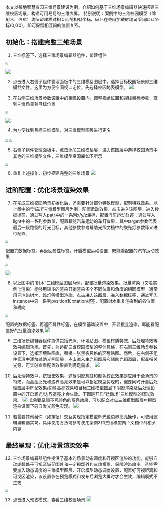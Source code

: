 本文以某地智慧校园三维场景建设为例，介绍如何基于三维场景编辑器快速搭建三维校园场景，构建可用易用的三维大屏。
特别说明：案例中的三维校园模型（除树木、汽车）均保留建模时相互间的相对坐标，因此在使用加载时均可采用默认坐标(0,0,0)，即可保留相互间的位置关系。

## 初始化：搭建完整三维场景
1. 三维标签下，选择三维场景编辑器组件，新建组件
<img src="https://qcloudimg.tencent-cloud.cn/raw/560a311281cf1f6e905115a748e2edc9.png"  style="zoom:50%;">

![](https://qcloudimg.tencent-cloud.cn/raw/4b766bc38d967b7bbe5556e555c79f80.png)

2. 点击进入右侧子组件管理面板中的三维模型图层中，选择目标校园场景的三维模型文件，这里为方便空间视口定位，先选择校园地表模型。
![](https://qcloudimg.tencent-cloud.cn/raw/ba084797a60de9e66b2c16758237d473.png)

3. 在右侧三维场景参数设置中的相机设置内，调整视点位置和视线目标参数，直到三维场景到目标位置

<img src="https://qcloudimg.tencent-cloud.cn/raw/a95e4447c59451b01009a459f1e35ca0.png"  style="zoom:50%;">

![](https://qcloudimg.tencent-cloud.cn/raw/e1946dfc355ee0532506dcf554708704.png)

4. 为方便找到目标三维模型，对三维模型图层进行更名

<img src="https://qcloudimg.tencent-cloud.cn/raw/6c72f392e28ee3a267d2175200dd8405.png"  style="zoom:50%;">

<img src="https://qcloudimg.tencent-cloud.cn/raw/9c438548dc2596adfb23ed290a38926b.png"  style="zoom:50%;">

5. 右侧子组件管理面板中，点击添加三维模型层，进入该图层中选择校园场景中其他的三维模型文件，三维模型资源库如下所示
<img src="https://qcloudimg.tencent-cloud.cn/raw/738ca8f10a101d6e4e23f3ae24ce73e4.png"  style="zoom:50%;">

6. 重复上述操作，初步搭建完整的三维场景
![](https://qcloudimg.tencent-cloud.cn/raw/8dd876fec8adf37d2d9c102830ecfd68.png)

## 进阶配置：优化场景渲染效果
7. 在完成三维校园场景初始化后，还需要针对部分特殊模型，配制特殊效果。以上图中的“汽车1”三维模型图层为例，配置运动效果。点击进入该图层，进入数据标签，通过写入path中的一系列x/y/z坐标，配置汽车运动轨迹；通过写入light中的一系列参数值，配置跟随汽车运动的车灯效果，其中target参数代表最后一段路径的灯光目标，其他参数参考辅助光照文档中的聚光灯参数释义进行配置。

<img src="https://qcloudimg.tencent-cloud.cn/raw/bf03d57130079cc0bfbacdba1d693af1.png"  style="zoom:50%;">

配置完数据标签，再返回属性标签，开启模型运动设置，既能看配置的汽车运动效果

<img src="https://qcloudimg.tencent-cloud.cn/raw/794e16fa29013076e9ea966a4ee58244.png"  style="zoom:50%;">

![](https://qcloudimg.tencent-cloud.cn/raw/7f5099b10e207ce4dc93b1c589058b91.gif)

8. 以上图中的“树木”三维模型图层为例，配置批量渲染效果。批量渲染（又名实例化渲染）能够用较少的渲染开销渲染多个不同位置和角度的相同模型，通常用于渲染树木、路灯等模型渲染。点击进入该图层，进入数据标签，通过写入instance中的一系列position和rotation标签，配置树木重复渲染到的各位置和朝向

<img src="https://qcloudimg.tencent-cloud.cn/raw/8a2f7c048e9f98d1e0548d63cb270a24.png"  style="zoom:50%;">

配置完数据标签，再返回属性标签，在模型基础设置中，开启批量渲染，即能看配置好的批量渲染效果
![](https://qcloudimg.tencent-cloud.cn/raw/b0b16663b6eb76c204e5df5c635ae9e5.png)

9. 三维场景编辑器组件提供包括光照、环境贴图、模型材质特效、后处理特效等效果编辑功能。首先，为适配三维校园模型的整体风格，在右侧三维场景参数设置下，选择环境贴图库，替换一张黑夜风格的环境贴图。然后，在右侧子组件管理中添加辅助光照图层，点击进入主光照图层和辅助光照图层，配置相关光源，可实时查看配置效果直到满足需求。
![](https://qcloudimg.tencent-cloud.cn/raw/4db871572f9042b5b6aae0ae55a5cdea.png)

10. 后处理特效中，抗锯齿效果、遮蔽阴影想过和颜色校正效果是应用于全场景的特效，而高亮泛光和边界高亮效果是可以指定模型实现的，需要同时开启后处理图层中辉光效果/边界高亮效果和目标三维模型图层下阴影渲染及后处理设置中的开启辉光/边界高亮才会生效。下图是开启“运动场”三维模型的辉光效果。
![](https://qcloudimg.tencent-cloud.cn/raw/eea34bef47afa49ab999bb6267afc58b.png)
若需要呈现不同颜色的高亮效果，可以配合对应三维模型图层中模型渲染设置下的自发光颜色实现。
![](https://qcloudimg.tencent-cloud.cn/raw/07d901b5b687b7bee251e8b672f4cd99.png)

11. 若需要其他组件（如按钮）交互实现指定模型辉光或边界高亮操作，可使用逻辑编辑器实现，具体使用方法可参考使用案例2和三维模型两个文档中的相关内容

## 最终呈现：优化场景渲染效率
12. 三维场景编辑器组件提供了基本的场景动态调度和可视区渲染的功能，能够自动卸载处于可视区域范围外和一定视距外的三维模型，保障渲染效率。选择需要加入动态调度的三维模型图层，开启模型动态调度设置，配置好可视距离和可视区渲染，该设置仅在预览模式和发布后浏览大屏时才会生效，编辑模式不生效
<img src="https://qcloudimg.tencent-cloud.cn/raw/4196f2f3c3c2199b2eccd2b1a76d39c6.png"  style="zoom:50%;">

13. 点击进入预览模式，查看三维校园场景
![](https://qcloudimg.tencent-cloud.cn/raw/c88a63f770e43b2a3e99006cd35f9671.gif)

